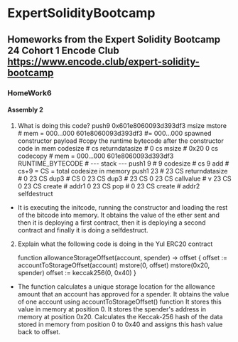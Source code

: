 # ExpertSolidityBootcamp

## Homeworks from the Expert Solidity Bootcamp 24 Cohort 1 Encode Club https://www.encode.club/expert-solidity-bootcamp

### HomeWork6

#### Assembly 2

1. What is doing this code?
   push9 0x601e8060093d393df3
   msize
   mstore # mem = 000...000 601e8060093d393df3
   #= 000...000 spawned constructor payload
   #copy the runtime bytecode after the constructor code in mem
   codesize # cs
   returndatasize # 0 cs
   msize # 0x20 0 cs
   codecopy # mem = 000...000 601e8060093d393df3
   RUNTIME_BYTECODE # --- stack ---
   push1 9 # 9
   codesize # cs 9
   add # cs+9 = CS = total codesize in memory
   push1 23 # 23 CS
   returndatasize # 0 23 CS
   dup3 # CS 0 23 CS
   dup3 # 23 CS 0 23 CS
   callvalue # v 23 CS 0 23 CS
   create # addr1 0 23 CS
   pop # 0 23 CS
   create # addr2
   selfdestruct

- It is executing the initcode, running the constructor and loading the rest of the bitcode into memory. It obtains the value of the ether sent and then it is deploying a first contract, then it is deploying a second contract and finally it is doing a selfdestruct.

2. Explain what the following code is doing in the Yul ERC20 contract

   function allowanceStorageOffset(account, spender) -> offset {
   offset := accountToStorageOffset(account)
   mstore(0, offset)
   mstore(0x20, spender)
   offset := keccak256(0, 0x40)
   }

- The function calculates a unique storage location for the allowance amount that an account has approved for a spender.
  It obtains the value of one account using accountToStorageOffset() function
  It stores this value in memory at position 0.
  It stores the spender's address in memory at position 0x20.
  Calculates the Keccak-256 hash of the data stored in memory from position 0 to 0x40 and assigns this hash value back to offset.
